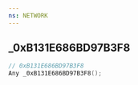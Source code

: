 ```yaml
---
ns: NETWORK
---
```

## _0xB131E686BD97B3F8

```c
// 0xB131E686BD97B3F8
Any _0xB131E686BD97B3F8();
```

